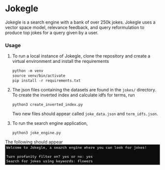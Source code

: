 # Jokegle

Jokegle is a search engine with a bank of over 250k jokes. Jokegle uses a vector space model, relevance feedback, and query reformulation to produce top jokes for a query given by a user.



### Usage
1. To run a local instance of Jokegle, clone the repository and create a virtual environment and install the requirements
    ```
    python -m venv 
    source venv/bin/activate
    pip install -r requirements.txt
    ```

2. The json files containing the datasets are found in the ``jokes/`` directory. To create the inverted index and calculate idfs for terms, run
    ```
    python3 create_inverted_index.py
    ```
    Two new files should appear called ``joke_data.json`` and ``term_idfs.json``.

3. To run the search engine application, 
    ```
    python3 joke_engine.py
    ```
The following should appear
![alt text](readme_images/initial_prompt.png)










